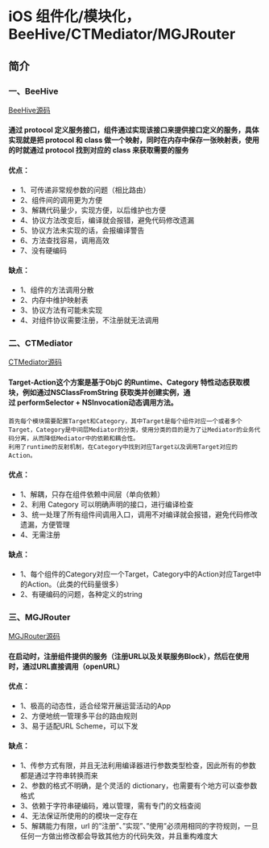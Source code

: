 # iOS 组件化/模块化，BeeHive/CTMediator/MGJRouter 


## 简介
### 一、BeeHive
[BeeHive源码](https://github.com/alibaba/BeeHive)
#### 通过 protocol 定义服务接口，组件通过实现该接口来提供接口定义的服务，具体实现就是把 protocol 和 class 做一个映射，同时在内存中保存一张映射表，使用的时就通过 protocol 找到对应的 class 来获取需要的服务
#### 优点：
* 1、可传递非常规参数的问题（相比路由）
* 2、组件间的调用更为方便
* 3、解耦代码量少，实现方便，以后维护也方便
* 4、协议方法改变后，编译就会报错，避免代码修改遗漏
* 5、协议方法未实现的话，会报编译警告
* 6、方法查找容易，调用高效
* 7、没有硬编码
#### 缺点：
* 1、组件的方法调用分散
* 2、内存中维护映射表
* 3、协议方法有可能未实现
* 4、对组件协议需要注册，不注册就无法调用



### 二、CTMediator
[CTMediator源码](https://github.com/casatwy/CTMediator)
#### Target-Action这个方案是基于ObjC 的Runtime、Category 特性动态获取模块，例如通过NSClassFromString 获取类并创建实例，通过 performSelector + NSInvocation动态调用方法。
    首先每个模块需要配置Target和Category，其中Target是每个组件对应一个或者多个Target，Category是中间层Mediator的分类，使用分类的目的是为了让Mediator的业务代码分离，从而降低Mediator中的依赖和耦合性。
    利用了runtime的反射机制，在Category中找到对应Target以及调用Target对应的Action。
#### 优点：
* 1、解耦，只存在组件依赖中间层（单向依赖）
* 2、利用 Category 可以明确声明的接口，进行编译检查
* 3、统一处理了所有组件间调用入口，调用不对编译就会报错，避免代码修改遗漏，方便管理
* 4、无需注册
#### 缺点：
* 1、每个组件的Category对应一个Target，Category中的Action对应Target中的Action。（此类的代码量很多）
* 2、有硬编码的问题，各种定义的string



### 三、MGJRouter
[MGJRouter源码](https://github.com/lyujunwei/MGJRouter)
#### 在启动时，注册组件提供的服务（注册URL以及关联服务Block），然后在使用时，通过URL直接调用（openURL）
#### 优点：
* 1、极高的动态性，适合经常开展运营活动的App
* 2、方便地统一管理多平台的路由规则
* 3、易于适配URL Scheme，可以下发
#### 缺点：
* 1、传参方式有限，并且无法利用编译器进行参数类型检查，因此所有的参数都是通过字符串转换而来
* 2、参数的格式不明确，是个灵活的 dictionary，也需要有个地方可以查参数格式
* 3、依赖于字符串硬编码，难以管理，需有专门的文档查阅
* 4、无法保证所使用的的模块一定存在
* 5、解耦能力有限，url 的”注册”、”实现”、”使用”必须用相同的字符规则，一旦任何一方做出修改都会导致其他方的代码失效，并且重构难度大
